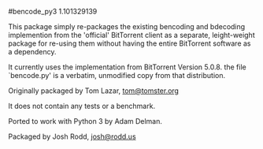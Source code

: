 #bencode_py3 1.101329139

This package simply re-packages the existing bencoding and bdecoding
implemention from the 'official' BitTorrent client as a separate,
leight-weight package for re-using them without having the entire
BitTorrent software as a dependency.

It currently uses the implementation from BitTorrent Version 5.0.8.
the file `bencode.py' is a verbatim, unmodified copy from that
distribution.

Originally packaged by Tom Lazar, tom@tomster.org

It does not contain any tests or a benchmark.

Ported to work with Python 3 by Adam Delman.

Packaged by Josh Rodd, josh@rodd.us
